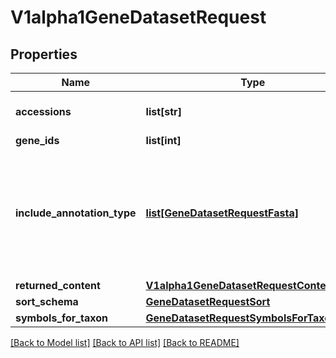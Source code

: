 # V1alpha1GeneDatasetRequest

## Properties
Name | Type | Description | Notes
------------ | ------------- | ------------- | -------------
**accessions** | **list[str]** | RNA or Protein accessions. | [optional] 
**gene_ids** | **list[int]** |  | [optional] 
**include_annotation_type** | [**list[GeneDatasetRequestFasta]**](GeneDatasetRequestFasta.md) | Select additional types of annotation to include in the data package.  If unset, no annotation is provided. | [optional] 
**returned_content** | [**V1alpha1GeneDatasetRequestContentType**](V1alpha1GeneDatasetRequestContentType.md) |  | [optional] 
**sort_schema** | [**GeneDatasetRequestSort**](GeneDatasetRequestSort.md) |  | [optional] 
**symbols_for_taxon** | [**GeneDatasetRequestSymbolsForTaxon**](GeneDatasetRequestSymbolsForTaxon.md) |  | [optional] 

[[Back to Model list]](../README.md#documentation-for-models) [[Back to API list]](../README.md#documentation-for-api-endpoints) [[Back to README]](../README.md)


